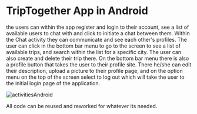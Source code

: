 # TripTogether App in Android
the users can within the app register and login to their account, see a list of available users to chat with and click to initiate a chat between them. Within the Chat activity they can communicate and see each other's profiles. The user can click in the bottom bar menu to go to the screen to see a list of available trips, and search within the list for a specific city.  The user can also create and delete their trip there. On the bottom bar menu there is also a profile button that takes the user to their profile site. There he/she can edit their description, upload a picture to their profile page, and on the option menu on the top of the screen select to log out which will take the user to the initial login page of the application. 

![activitiesAndroid](https://user-images.githubusercontent.com/32741272/106626378-f3c1a580-6577-11eb-8871-1d54c755077e.png)

All code can be reused and reworked for whatever its needed.
